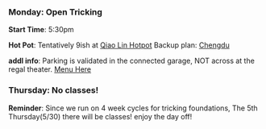 ### Monday: Open Tricking

**Start Time**: 5:30pm

**Hot Pot**: Tentatively 9ish at [Qiao Lin Hotpot](https://maps.app.goo.gl/5vd7NK9rKCioDFLw7) Backup plan: [Chengdu](https://maps.app.goo.gl/vmq2NFnMurXRdfy5A)

**addl info**: Parking is validated in the connected garage, NOT across at the regal theater. [Menu Here](https://qiaolinhotpot.com/menu/)

### Thursday: No classes!

**Reminder**: Since we run on 4 week cycles for tricking foundations, The 5th Thursday(5/30) there will be classes! enjoy the day off!



